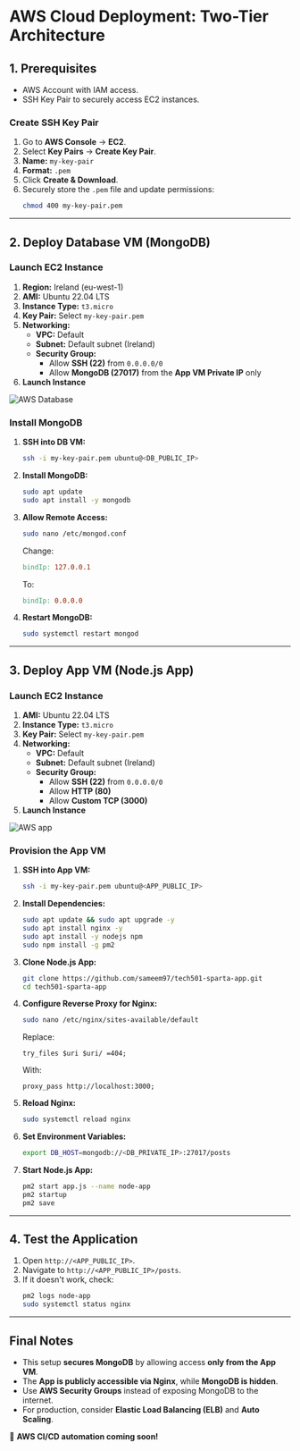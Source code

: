 # AWS Cloud Deployment: Two-Tier Architecture

## **1. Prerequisites**

- AWS Account with IAM access.
- SSH Key Pair to securely access EC2 instances.

### **Create SSH Key Pair**

1. Go to **AWS Console** → **EC2**.
2. Select **Key Pairs** → **Create Key Pair**.
3. **Name:** `my-key-pair`
4. **Format:** `.pem`
5. Click **Create & Download**.
6. Securely store the `.pem` file and update permissions:
   ```sh
   chmod 400 my-key-pair.pem
   ```

---

## **2. Deploy Database VM (MongoDB)**

### **Launch EC2 Instance**

1. **Region:** Ireland (eu-west-1)
2. **AMI:** Ubuntu 22.04 LTS
3. **Instance Type:** `t3.micro`
4. **Key Pair:** Select `my-key-pair.pem`
5. **Networking:**
   - **VPC:** Default
   - **Subnet:** Default subnet (Ireland)
   - **Security Group:**
     - Allow **SSH (22)** from `0.0.0.0/0`
     - Allow **MongoDB (27017)** from the **App VM Private IP** only
6. **Launch Instance**

![AWS Database
](<images/Screenshot 2025-02-06 071823.png>)

### **Install MongoDB**

1. **SSH into DB VM:**
   ```sh
   ssh -i my-key-pair.pem ubuntu@<DB_PUBLIC_IP>
   ```
2. **Install MongoDB:**
   ```sh
   sudo apt update
   sudo apt install -y mongodb
   ```
3. **Allow Remote Access:**
   ```sh
   sudo nano /etc/mongod.conf
   ```
   Change:
   ```makefile
   bindIp: 127.0.0.1
   ```
   To:
   ```makefile
   bindIp: 0.0.0.0
   ```
4. **Restart MongoDB:**
   ```sh
   sudo systemctl restart mongod
   ```

---

## **3. Deploy App VM (Node.js App)**

### **Launch EC2 Instance**

1. **AMI:** Ubuntu 22.04 LTS
2. **Instance Type:** `t3.micro`
3. **Key Pair:** Select `my-key-pair.pem`
4. **Networking:**
   - **VPC:** Default
   - **Subnet:** Default subnet (Ireland)
   - **Security Group:**
     - Allow **SSH (22)** from `0.0.0.0/0`
     - Allow **HTTP (80)**
     - Allow **Custom TCP (3000)**
5. **Launch Instance**

![AWS app 
](<images/Screenshot 2025-02-06 071753.png>)

### **Provision the App VM**

1. **SSH into App VM:**
   ```sh
   ssh -i my-key-pair.pem ubuntu@<APP_PUBLIC_IP>
   ```
2. **Install Dependencies:**
   ```sh
   sudo apt update && sudo apt upgrade -y
   sudo apt install nginx -y
   sudo apt install -y nodejs npm
   sudo npm install -g pm2
   ```
3. **Clone Node.js App:**
   ```sh
   git clone https://github.com/sameem97/tech501-sparta-app.git
   cd tech501-sparta-app
   ```
4. **Configure Reverse Proxy for Nginx:**
   ```sh
   sudo nano /etc/nginx/sites-available/default
   ```
   Replace:
   ```nginx
   try_files $uri $uri/ =404;
   ```
   With:
   ```nginx
   proxy_pass http://localhost:3000;
   ```
5. **Reload Nginx:**
   ```sh
   sudo systemctl reload nginx
   ```
6. **Set Environment Variables:**
   ```sh
   export DB_HOST=mongodb://<DB_PRIVATE_IP>:27017/posts
   ```
7. **Start Node.js App:**
   ```sh
   pm2 start app.js --name node-app
   pm2 startup
   pm2 save
   ```

---

## **4. Test the Application**

1. Open `http://<APP_PUBLIC_IP>`.
2. Navigate to `http://<APP_PUBLIC_IP>/posts`.
3. If it doesn't work, check:
   ```sh
   pm2 logs node-app
   sudo systemctl status nginx
   ```

---

## **Final Notes**

- This setup **secures MongoDB** by allowing access **only from the App VM**.
- The **App is publicly accessible via Nginx**, while **MongoDB is hidden**.
- Use **AWS Security Groups** instead of exposing MongoDB to the internet.
- For production, consider **Elastic Load Balancing (ELB)** and **Auto Scaling**.

🚀 **AWS CI/CD automation coming soon!**
